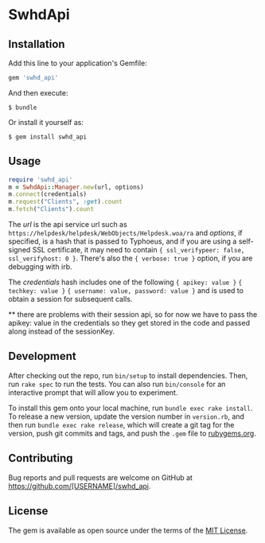 # SwhdApi

## Installation

Add this line to your application's Gemfile:

```ruby
gem 'swhd_api'
```

And then execute:

    $ bundle

Or install it yourself as:

    $ gem install swhd_api

## Usage

```ruby
require 'swhd_api'
m = SwhdApi::Manager.new(url, options)
m.connect(credentials)
m.request("Clients", :get).count 
m.fetch("Clients").count
```

The _url_ is the api service url such as `https://helpdesk/helpdesk/WebObjects/Helpdesk.woa/ra`
and _options_, if specified, is a hash that is passed to Typhoeus, and if you are using a self-signed
SSL certificate, it may need to contain `{ ssl_verifypeer: false, ssl_verifyhost: 0 }`.  There's
also the `{ verbose: true }` option, if you are debugging with irb.

The _credentials_ hash includes one of the following
`{ apikey: value }`
`{ techkey: value }`
`{ username: value, password: value }`
and is used to obtain a session for subsequent calls.

** there are problems with their session api, so for now we have to pass the apikey: value in the credentials so they
get stored in the code and passed along instead of the sessionKey.

## Development

After checking out the repo, run `bin/setup` to install dependencies. Then, run `rake spec` to run the tests. You can also run `bin/console` for an interactive prompt that will allow you to experiment.

To install this gem onto your local machine, run `bundle exec rake install`. To release a new version, update the version number in `version.rb`, and then run `bundle exec rake release`, which will create a git tag for the version, push git commits and tags, and push the `.gem` file to [rubygems.org](https://rubygems.org).

## Contributing

Bug reports and pull requests are welcome on GitHub at https://github.com/[USERNAME]/swhd_api.


## License

The gem is available as open source under the terms of the [MIT License](http://opensource.org/licenses/MIT).

